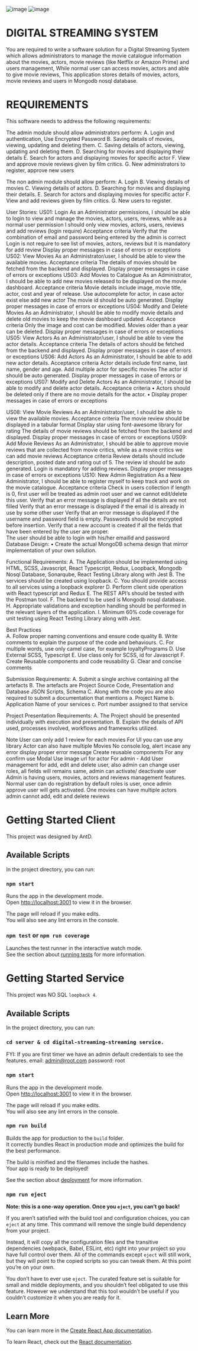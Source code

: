 ![image](https://user-images.githubusercontent.com/56390226/200587161-89376e63-564f-42c0-9a9a-d227e224b058.png)
![image](https://user-images.githubusercontent.com/56390226/200587349-8ba666ee-ef25-4a39-9517-48a40d44f7ae.png)


# DIGITAL STREAMING SYSTEM 

You are required to write a software solution for a Digital Streaming System which allows  administrators to manage the movie catalogue information about the movies,  actors, movie reviews (like Netflix or Amazon Prime) and users management, While normal user can access movies, actors and able to give movie reviews, This application stores details of movies, actors, movie reviews and users in Mongodb nosql database.

# REQUIREMENTS 
This software needs to address the following requirements:

The admin module should allow administrators perform: 
A. Login and authentication, Use Encrypted Password
B. Saving details of movies, viewing, updating and deleting them. 
C. Saving details of actors, viewing, updating and deleting them. 
D. Searching for movies and displaying their details
E. Search for actors and displaying movies for specific actor
F. View and approve movie reviews given by film critics. 
G. New administrators to register, approve new users

The non admin module should allow perform: 
A. Login 
B. Viewing details of movies
C. Viewing details of actors. 
D. Searching for movies and displaying their details. 
E. Search for actors and displaying movies for specific actor
F. View and add reviews given by film critics. 
G. New users to register. 

User Stories: 
US01: Login 
As an Administrator permissions, I should be able to login to view and manage the movies, actors, users, reviews, while as a normal user permission I should only view movies, actors, users, reviews and add reviews (login require)
Acceptance criteria 
Verify that the combination of email and password being entered by the admin is  correct
Login is not require to see list of movies, actors, reviews but it is mandatory for add review
Display proper messages in case of errors or exceptions 
US02: View Movies 
As an Administrator/user, I should be able to view the available movies. 
Acceptance criteria 
The details of movies should be fetched from the backend and displayed.
Display proper messages in case of errors or exceptions 
US03: Add Movies to Catalogue 
As an Administrator, I should be able to add new movies released to be displayed on the movie  dashboard. 
Acceptance criteria 
Movie details include image, movie title, actor, cost and year of release.
Use autocomplete for actor, in case actor exist else add new actor
The movie id should be auto generated. 
Display proper messages in case of errors or exceptions 
US04: Modify and Delete Movies 
As an Administrator, I should be able to modify movie details and delete old movies to keep  the movie dashboard updated. 
Acceptance criteria 
Only the image and cost can be modified. 
Movies older than a year can be deleted. 
Display proper messages in case of errors or exceptions 
US05: View Actors 
As an Administrator/user, I should be able to view the actor details. 
Acceptance criteria 
The details of actors should be fetched from the backend and displayed.
Display proper messages in case of errors or exceptions
US06: Add Actors 
As an Administrator, I should be able to add new actor details. 
Acceptance criteria 
Actor details include first name, last name, gender and age. 
Add multiple actor for specific movies 
The actor id should be auto generated.
Display proper messages in case of errors or exceptions 
US07: Modify and Delete Actors 
As an Administrator, I should be able to modify and delete actor details. 
Acceptance criteria 
• Actors should be deleted only if there are no movie details for the actor. • Display proper messages in case of errors or exceptions 

US08: View Movie Reviews 
As an Administrator/user, I should be able to view the available movies. 
Acceptance criteria 
The movie review should be displayed in a tabular format 
Display star using font-awesome library for rating
The details of movie reviews should be fetched from the backend and displayed.
Display proper messages in case of errors or exceptions 
US09: Add Movie Reviews 
As an Administrator, I should be able to approve movie reviews that are collected from movie  critics, while as a  movie  critics we can add movie reviews
Acceptance criteria 
Review details should include description, posted date and rating out of 5. 
The review id should be auto generated. 
Login is mandatory for adding reviews.
Display proper messages in case of errors or exceptions
US10: New Admin Registration 
As a New Administrator, I should be able to register myself to keep track and work on the  movie catalogue. 
Acceptance criteria 
Check in users collection if length is 0, first user will be treated as admin root user and we cannot edit/delete this user.
Verify that an error message is displayed if all the details are not filled 
Verify that an error message is displayed if the email id is already in use by some  other user 
Verify that an error message is displayed if the username and password field is empty.
Passwords should be encrypted before insertion. 
Verify that a new account is created if all the fields that have been entered by the  user are proper.  
The user should be able to login with his/her emailId and password 
Database Design: 
• Create the actual MongoDB schema design that mirror implementation of your own solution. 

Functional Requirements: 
A. The Application should be implemented using HTML, SCSS, Javascript, React Typescript, Redux, Loopback, Mongodb Nosql Database, Sonarqube, React Testing Library along with Jest 
B. The services should be created using loopback. 
C. You should provide access to all services using a loopback explorer
D. Perform client side operation with React typescript and Redux 
E. The REST API’s should be tested with the Postman tool. 
F. The backend to be used is Mongodb nosql database. 
H. Appropriate validations and exception handling should be performed in the  relevant layers of the application. 
I. Minimum 60% code coverage for unit testing using React Testing Library along with Jest.

Best Practices  
A. Follow proper naming conventions and ensure code quality 
B. Write comments to explain the purpose of the code and behaviours. 
C. For multiple words, use only camel case, for example loyaltyPrograms
D. Use External SCSS, Typescript 
E. Use class only for SCSS, id for Javascript 
F. Create Reusable components and code reusability 
G. Clear and concise comments  

Submission Requirements: 
A. Submit a single archive containing all the artefacts 
B. The artefacts are Project Source Code, Presentation and Database JSON Scripts, Schema
C. Along with the code you are also required to submit a documentation that  mentions 
a. Project Name 
b. Application Name of your services 
c. Port number assigned to that service 

Project Presentation Requirements: 
A. The Project should be presented individually with execution and presentation. 
B. Explain the details of API used, processes involved, workflows and frameworks utilized.

Note
User can only add 1 review for each movies
For UI you can use any library
Actor can also have multiple Movies
No console.log, alert incase any error display proper error message
Create reusable components
For any confirm use Modal
Use image url for actor
For admin - Add User management for add, edit and delete user, also admin can change user roles, all fields will remains same, admin can activate/ deactivate user
Admin is having users, movies, actors and reviews management features.
Normal user can do registration by default roles is user, once admin approve user will gets activated.
One movies can have multiple actors
admin cannot add, edit and delete reviews


# Getting Started Client

This project was designed by AntD.

## Available Scripts

In the project directory, you can run:

### `npm start`

Runs the app in the development mode.\
Open [http://localhost:3001](http://localhost:3001) to view it in the browser.

The page will reload if you make edits.\
You will also see any lint errors in the console.

### `npm test` or `npm run coverage`

Launches the test runner in the interactive watch mode.\
See the section about [running tests](https://facebook.github.io/create-react-app/docs/running-tests) for more information.



# Getting Started Service

This project was NO SQL `loopback 4`.

## Available Scripts

In the project directory, you can run:
### `cd server & cd digital-streaming-streaming service.`

FYI: If you are first timer we have an admin default credentials to see the features.
email: admin@root.com
password: root

### `npm start`


Runs the app in the development mode.\
Open [http://localhost:3001](http://localhost:3001) to view it in the browser.

The page will reload if you make edits.\
You will also see any lint errors in the console.


### `npm run build`

Builds the app for production to the `build` folder.\
It correctly bundles React in production mode and optimizes the build for the best performance.

The build is minified and the filenames include the hashes.\
Your app is ready to be deployed!

See the section about [deployment](https://facebook.github.io/create-react-app/docs/deployment) for more information.

### `npm run eject`

**Note: this is a one-way operation. Once you `eject`, you can’t go back!**

If you aren’t satisfied with the build tool and configuration choices, you can `eject` at any time. This command will remove the single build dependency from your project.

Instead, it will copy all the configuration files and the transitive dependencies (webpack, Babel, ESLint, etc) right into your project so you have full control over them. All of the commands except `eject` will still work, but they will point to the copied scripts so you can tweak them. At this point you’re on your own.

You don’t have to ever use `eject`. The curated feature set is suitable for small and middle deployments, and you shouldn’t feel obligated to use this feature. However we understand that this tool wouldn’t be useful if you couldn’t customize it when you are ready for it.

## Learn More

You can learn more in the [Create React App documentation](https://facebook.github.io/create-react-app/docs/getting-started).

To learn React, check out the [React documentation](https://reactjs.org/).
